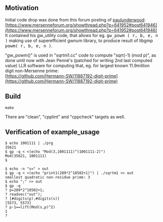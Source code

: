 ## Motivation

Initial code drop was done from this forum posting of [paulunderwood](https://www.mersenneforum.org/member.php?u=156):  
[https://www.mersenneforum.org/showthread.php?p=641952#post641946](https://www.mersenneforum.org/showthread.php?p=641952#post641946)  
It contained his gw_utility code, that allows for eg. <kbd>gw_powm ( r, b, e, n )</kbd> making use of superefficient gwnum library, to produce result of libgmp <kbd>powm( r, b, e, n )</kbd>.

"gw_powm()" is used in "sqrtm1.cc" code to compute "sqrt(-1) (mod p)", as done until now with Jean Penné's (patched for writing 2nd last computed value) LLR software for computing that, eg. for largest known 11.9million digit non-Mersenne prime:  
[https://github.com/Hermann-SW/11887192-digit-prime](https://github.com/Hermann-SW/11887192-digit-prime)

## Build

```
make
```

There are "clean", "cpplint" and "cppcheck" targets as well.

## Verification of example_usage
```
$ echo 1001111 | ./prg
35621
$ gp -q < <(echo "Mod(3,1001111)^(1001111-2)")
Mod(35621, 1001111)
$
```

```
$ echo -n "s=" > out
$ gp -q < <(echo "print1(289*2^18502+1)") | ./sqrtm1 >> out
smallest quadratic non-residue prime: 3
$ echo ";" >> out
$ gp -q
? p=289*2^18502+1;
? readvec("out");
? [#digits(p),#digits(s)]
[5573, 5573]
? p-1==lift(Mod(s,p)^2)
1
? 
```
